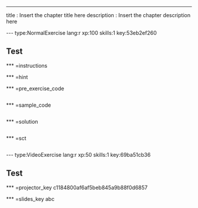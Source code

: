 ---
title       : Insert the chapter title here
description : Insert the chapter description here


--- type:NormalExercise lang:r xp:100 skills:1 key:53eb2ef260
## Test


*** =instructions

*** =hint

*** =pre_exercise_code
```{r}

```

*** =sample_code
```{r}

```

*** =solution
```{r}

```

*** =sct
```{r}

```

--- type:VideoExercise lang:r xp:50 skills:1 key:69ba51cb36
## Test

*** =projector_key
c1184800af6af5beb845a9b88f0d6857

*** =slides_key
abc
